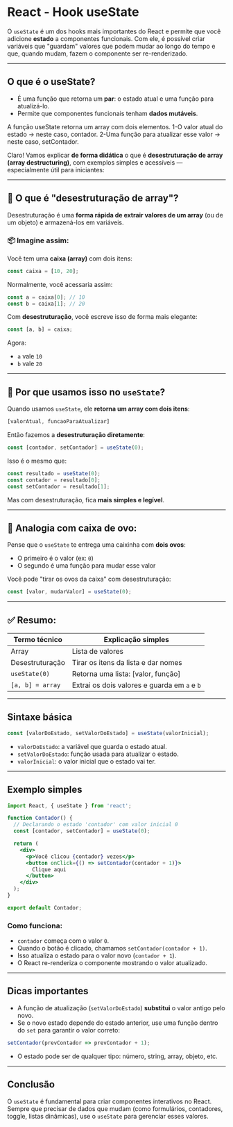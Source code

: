 # React - Hook useState

O `useState` é um dos hooks mais importantes do React e permite que você adicione **estado** a componentes funcionais. Com ele, é possível criar variáveis que "guardam" valores que podem mudar ao longo do tempo e que, quando mudam, fazem o componente ser re-renderizado.

---

## O que é o useState?

- É uma função que retorna um **par**: o estado atual e uma função para atualizá-lo.
- Permite que componentes funcionais tenham **dados mutáveis**.

A função useState retorna um array com dois elementos. 
1-O valor atual do estado → neste caso, contador.
2-Uma função para atualizar esse valor → neste caso, setContador.

Claro! Vamos explicar **de forma didática** o que é **desestruturação de array (array destructuring)**, com exemplos simples e acessíveis — especialmente útil para iniciantes:

---

## 🎯 O que é "desestruturação de array"?

Desestruturação é uma **forma rápida de extrair valores de um array** (ou de um objeto) e armazená-los em variáveis.

### 📦 Imagine assim:

Você tem uma **caixa (array)** com dois itens:

```js
const caixa = [10, 20];
```

Normalmente, você acessaria assim:

```js
const a = caixa[0]; // 10
const b = caixa[1]; // 20
```

Com **desestruturação**, você escreve isso de forma mais elegante:

```js
const [a, b] = caixa;
```

Agora:

* `a` vale `10`
* `b` vale `20`

---

## 🧠 Por que usamos isso no `useState`?

Quando usamos `useState`, ele **retorna um array com dois itens**:

```js
[valorAtual, funcaoParaAtualizar]
```

Então fazemos a **desestruturação diretamente**:

```js
const [contador, setContador] = useState(0);
```

Isso é o mesmo que:

```js
const resultado = useState(0);
const contador = resultado[0];
const setContador = resultado[1];
```

Mas com desestruturação, fica **mais simples e legível**.

---

## 📌 Analogia com caixa de ovo:

Pense que o `useState` te entrega uma caixinha com **dois ovos**:

* O primeiro é o valor (ex: `0`)
* O segundo é uma função para mudar esse valor

Você pode "tirar os ovos da caixa" com desestruturação:

```js
const [valor, mudarValor] = useState(0);
```

---

## ✅ Resumo:

| Termo técnico    | Explicação simples                           |
| ---------------- | -------------------------------------------- |
| Array            | Lista de valores                             |
| Desestruturação  | Tirar os itens da lista e dar nomes          |
| `useState(0)`    | Retorna uma lista: \[valor, função]          |
| `[a, b] = array` | Extrai os dois valores e guarda em `a` e `b` |

---

## Sintaxe básica

```jsx
const [valorDoEstado, setValorDoEstado] = useState(valorInicial);
````

* `valorDoEstado`: a variável que guarda o estado atual.
* `setValorDoEstado`: função usada para atualizar o estado.
* `valorInicial`: o valor inicial que o estado vai ter.

---

## Exemplo simples

```jsx
import React, { useState } from 'react';

function Contador() {
  // Declarando o estado 'contador' com valor inicial 0
  const [contador, setContador] = useState(0);

  return (
    <div>
      <p>Você clicou {contador} vezes</p>
      <button onClick={() => setContador(contador + 1)}>
        Clique aqui
      </button>
    </div>
  );
}

export default Contador;
```

### Como funciona:

* `contador` começa com o valor `0`.
* Quando o botão é clicado, chamamos `setContador(contador + 1)`.
* Isso atualiza o estado para o valor novo (`contador + 1`).
* O React re-renderiza o componente mostrando o valor atualizado.

---

## Dicas importantes

* A função de atualização (`setValorDoEstado`) **substitui** o valor antigo pelo novo.
* Se o novo estado depende do estado anterior, use uma função dentro do `set` para garantir o valor correto:

```jsx
setContador(prevContador => prevContador + 1);
```

* O estado pode ser de qualquer tipo: número, string, array, objeto, etc.

---

## Conclusão

O `useState` é fundamental para criar componentes interativos no React. Sempre que precisar de dados que mudam (como formulários, contadores, toggle, listas dinâmicas), use o `useState` para gerenciar esses valores.
